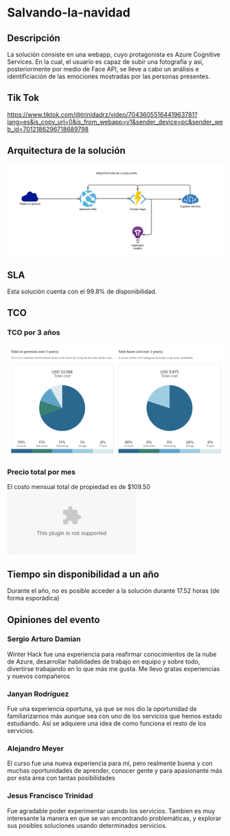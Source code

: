 # Salvando-la-navidad

## Descripción
La solución consiste en una webapp, cuyo protagonista es Azure Cognitive Services. En la cual, el usuario es capaz de subir una fotografía y así, posteriormente por medio de Face API, se lleve a cabo un análisis e identificiación de las emociones mostradas por las personas presentes. 

## Tik Tok
https://www.tiktok.com/@trinidadrz/video/7043605516441963781?lang=es&is_copy_url=0&is_from_webapp=v1&sender_device=pc&sender_web_id=7012186296718689798

## Arquitectura de la solución
![Estructura de Salvando la Navidad](https://github.com/JanyanPuente/Salvando-la-navidad/blob/main/Pagina%20web/public/img/Estructura.png)

## SLA
Esta solución cuenta con el 99.8% de disponibilidad.

## TCO
### TCO por 3 años
![TCO por 3 años](https://github.com/JanyanPuente/Salvando-la-navidad/blob/main/Pagina%20web/public/img/TCO.png)

### Precio total por mes
El costo mensual total de propiedad es de $109.50
![Archivo Excel](https://github.com/JanyanPuente/Salvando-la-navidad/blob/main/Pagina%20web/public/img/ExportedEstimate.xlsx)

## Tiempo sin disponibilidad a un año
Durante el año, no es posible acceder a la solución durante 17.52 horas (de forma esporádica)

## Opiniones del evento
### Sergio Arturo Damian
Winter Hack fue una experiencia para reafirmar conocimientos de la nube de Azure, desarrollar habilidades de trabajo en equipo y sobre todo, divertirse trabajando en lo que más me gusta. Me llevo gratas experiencias y nuevos compañeros

### Janyan Rodríguez
Fue una experiencia oportuna, ya que se nos dio la oportunidad de familiarizarnos más aunque sea con uno de los servicios que hemos estado estudiando. Así se adquiere una idea de como funciona el resto de los servicios.

### Alejandro Meyer
El curso fue una nueva experiencia para mí, pero realmente buena y con muchas oportunidades de aprender, conocer gente y para apasionante más por esta área con tantas posibilidades

### Jesus Francisco Trinidad
Fue agradable poder experimentar usando los servicios. Tambien es muy interesante la manera en que se van encontrando problemáticas, y explorar sus posibles soluciones usando determinados servicios.
